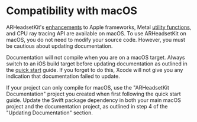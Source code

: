 # Compatibility with macOS

ARHeadsetKit's [enhancements](articles/enhancements-to-apple-frameworks.md) to Apple frameworks, Metal [utility functions](articles/metal-utility-functions.md), and CPU ray tracing API are available on macOS. To use ARHeadsetKit on macOS, you do not need to modify your source code. However, you must be cautious about updating documentation.

Documentation will not compile when you are on a macOS target. Always switch to an iOS build target before updating documentation as outlined in the [quick start](building-documentation.md#updating-documentation) guide. If you forget to do this, Xcode will not give you any indication that documentation failed to update. 

If your project can only compile for macOS, use the "ARHeadsetKit Documentation" project you created when first following the quick start guide. Update the Swift package dependency in both your main macOS project and the documentation project, as outlined in step 4 of the "Updating Documentation" section.
